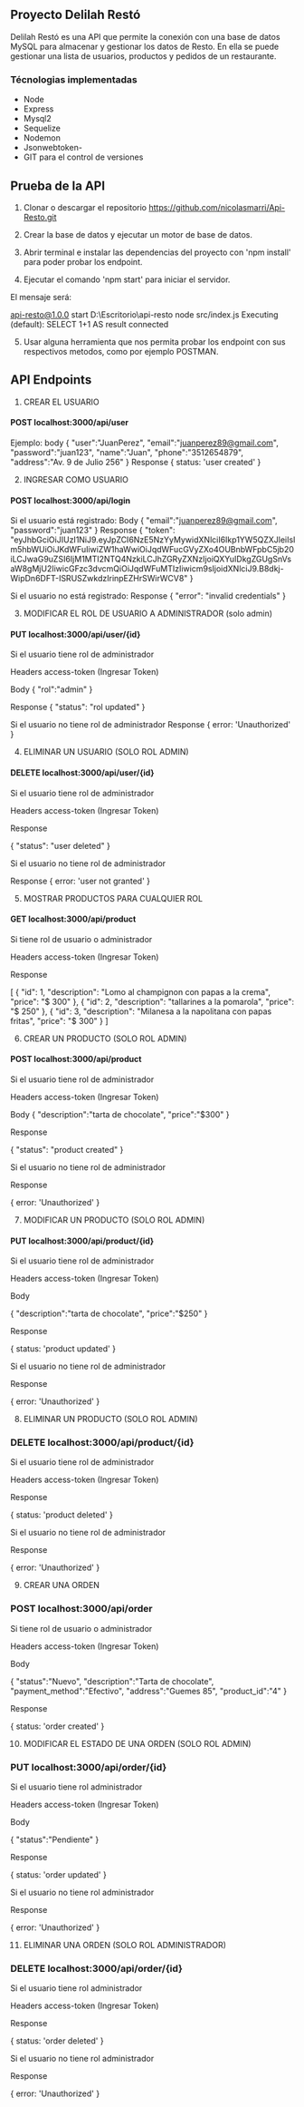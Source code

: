 ## Proyecto Delilah Restó
Delilah Restó es una API que permite la conexión con una base de datos MySQL para almacenar y gestionar los datos de Resto. En ella se puede gestionar una lista de usuarios, productos y pedidos de un restaurante.

### Técnologias implementadas
- Node
- Express
- Mysql2
- Sequelize
- Nodemon
- Jsonwebtoken-
- GIT para el control de versiones

## Prueba de la API
1.  Clonar o descargar el repositorio https://github.com/nicolasmarri/Api-Resto.git

2.  Crear la base de datos y ejecutar un motor de base de datos.

3.  Abrir terminal e instalar las dependencias del proyecto con 'npm install' para poder probar los endpoint.

4.  Ejecutar el comando 'npm start' para iniciar el servidor.

El mensaje será:

api-resto@1.0.0 start D:\Escritorio\api-resto
node src/index.js
Executing (default): SELECT 1+1 AS result
connected

5.  Usar alguna herramienta que nos permita probar los endpoint con sus respectivos metodos, como por ejemplo POSTMAN.

##  API Endpoints

1. CREAR EL USUARIO 

#### POST localhost:3000/api/user
Ejemplo:
body
{
    "user":"JuanPerez",
    "email":"juanperez89@gmail.com",
    "password":"juan123",
    "name":"Juan",
    "phone":"3512654879",
    "address":"Av. 9 de Julio 256"
}
Response
{ 
    status: 'user created' 
}
     
2. INGRESAR COMO USUARIO 

#### POST localhost:3000/api/login
Si el usuario está registrado:
Body
{
    "email":"juanperez89@gmail.com",
    "password":"juan123"
}
Response
{
    "token": "eyJhbGciOiJIUzI1NiJ9.eyJpZCI6NzE5NzYyMywidXNlciI6Ikp1YW5QZXJleiIsIm5hbWUiOiJKdWFuIiwiZW1haWwiOiJqdWFucGVyZXo4OUBnbWFpbC5jb20iLCJwaG9uZSI6IjM1MTI2NTQ4NzkiLCJhZGRyZXNzIjoiQXYuIDkgZGUgSnVsaW8gMjU2IiwicGFzc3dvcmQiOiJqdWFuMTIzIiwicm9sIjoidXNlciJ9.B8dkj-WipDn6DFT-ISRUSZwkdzIrinpEZHrSWirWCV8"
}

Si el usuario no está registrado:
Response
{
    "error": "invalid credentials"
}

3. MODIFICAR EL ROL DE USUARIO A ADMINISTRADOR (solo admin) 

#### PUT localhost:3000/api/user/{id}
Si el usuario tiene rol de administrador

Headers
access-token (Ingresar Token)

Body
{
    "rol":"admin"
}

Response
{
    "status": "rol updated"
}

Si el usuario no tiene rol de administrador
Response
{ error: 'Unauthorized' }

   
4. ELIMINAR UN USUARIO (SOLO ROL ADMIN)

 #### DELETE localhost:3000/api/user/{id}

Si el usuario tiene rol de administrador

Headers
access-token (Ingresar Token)

Response

{
    "status": "user deleted"
}

Si el usuario no tiene rol de administrador

Response
{
    error: 'user not granted'
}


5.  MOSTRAR PRODUCTOS PARA CUALQUIER ROL 

#### GET localhost:3000/api/product

Si tiene rol de usuario o administrador

Headers
access-token (Ingresar Token)

Response

[
    {
        "id": 1,
        "description": "Lomo al champignon con papas a la crema",
        "price": "$ 300"
    },
    {
        "id": 2,
        "description": "tallarines a la pomarola",
        "price": "$ 250"
    },
    {
        "id": 3,
        "description": "Milanesa a la napolitana con papas fritas",
        "price": "$ 300"
    }
]

6. CREAR UN PRODUCTO (SOLO ROL ADMIN) 

#### POST localhost:3000/api/product

Si el usuario tiene rol de administrador

Headers
access-token (Ingresar Token)

Body
{
    "description":"tarta de chocolate",
    "price":"$300"
}

Response

{
    "status": "product created"
}

Si el usuario no tiene rol de administrador

Response

{
    error: 'Unauthorized'
}

7. MODIFICAR UN PRODUCTO (SOLO ROL ADMIN) 

 #### PUT localhost:3000/api/product/{id}

 Si el usuario tiene rol de administrador

Headers
access-token (Ingresar Token)

Body

{
    "description":"tarta de chocolate",
    "price":"$250"
}

Response

{ 
    status: 'product updated'
}

Si el usuario no tiene rol de administrador

Response

{
    error: 'Unauthorized' 
}


8. ELIMINAR UN PRODUCTO (SOLO ROL ADMIN)

 ### DELETE localhost:3000/api/product/{id}

 Si el usuario tiene rol de administrador

Headers
access-token (Ingresar Token)

Response

{
    status: 'product deleted'
}

Si el usuario no tiene rol de administrador

Response

{
     error: 'Unauthorized'
}

9. CREAR UNA ORDEN 

### POST localhost:3000/api/order

Si tiene rol de usuario o administrador

Headers
access-token (Ingresar Token)

Body

{
    "status":"Nuevo",
    "description":"Tarta de chocolate",
    "payment_method":"Efectivo",
    "address":"Guemes 85",
    "product_id":"4"
}

Response

{
    status: 'order created'
}

10. MODIFICAR EL ESTADO DE UNA ORDEN (SOLO ROL ADMIN)

### PUT localhost:3000/api/order/{id}

Si el usuario tiene rol administrador

Headers
access-token (Ingresar Token)

Body

{
    "status":"Pendiente"
}

Response

{
    status: 'order updated'
}

Si el usuario no tiene rol administrador

Response

{
    error: 'Unauthorized'
}

11. ELIMINAR UNA ORDEN (SOLO ROL ADMINISTRADOR)

### DELETE localhost:3000/api/order/{id}

Si el usuario tiene rol administrador

Headers
access-token (Ingresar Token)

Response

{
    status: 'order deleted'
}

Si el usuario no tiene rol administrador

Response

{
    error: 'Unauthorized'
}

